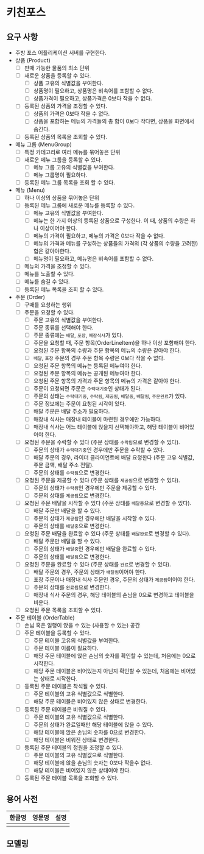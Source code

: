# 키친포스

## 요구 사항

- 주방 포스 어플리케이션 서버를 구현한다.
- 상품 (Product)
    - [ ]  판매 가능한 물품의 최소 단위
    - [ ]  새로운 상품을 등록할 수 있다.
        - [ ]  상품 고유의 식별값을 부여한다.
        - [ ]  상품명이 필요하고, 상품명은 비속어를 포함할 수 없다.
        - [ ]  상품가격이 필요하고, 상품가격은 0보다 작을 수 없다.
    - [ ]  등록된 상품의 가격을 조정할 수 있다.
        - [ ]  상품의 가격은 0보다 작을 수 없다.
        - [ ]  상품을 포함하는 메뉴의 가격들의 총 합이 0보다 작다면, 상품을 화면에서 숨긴다.
    - [ ]  등록된 상품의 목록을 조회할 수 있다.
- 메뉴 그룹 (MenuGroup)
    - [ ]  특정 카테고리로 여러 메뉴를 묶어놓은 단위
    - [ ]  새로운 메뉴 그룹을 등록할 수 있다.
        - [ ]  메뉴 그룹 고유의 식별값을 부여한다.
        - [ ]  메뉴 그룹명이 필요하다.
    - [ ]  등록된 메뉴 그룹 목록을 조회 할 수 있다.
- 메뉴 (Menu)
    - [ ]  하나 이상의 상품을 묶어놓은 단위
    - [ ]  등록된 메뉴 그룹에 새로운 메뉴를 등록할 수 있다.
        - [ ]  메뉴 고유의 식별값을 부여한다.
        - [ ]  메뉴는 한 가지 이상의 등록된 상품으로 구성한다. 이 때, 상품의 수량은 하나 이상이어야 한다.
        - [ ]  메뉴의 가격이 필요하고, 메뉴의 가격은 0보다 작을 수 없다.
        - [ ]  메뉴의 가격과 메뉴를 구성하는 상품들의 가격의 (각 상품의 수량을 고려한)합은 같아야한다.
        - [ ]  메뉴명이 필요하고, 메뉴명은 비속어를 포함할 수 없다.
    - [ ]  메뉴의 가격을 조정할 수 있다.
    - [ ]  메뉴를 노출할 수 있다.
    - [ ]  메뉴를 숨길 수 있다.
    - [ ]  등록된 메뉴 목록을 조회 할 수 있다.
- 주문 (Order)
    - [ ]  구매를 요청하는 행위
    - [ ]  주문을 요청할 수 있다.
        - [ ]  주문 고유의 식별값을 부여한다.
        - [ ]  주문 종류를 선택해야 한다.
        - [ ]  주문 종류에는 `배달`, `포장`, `매장식사`가 있다.
        - [ ]  주문을 요청할 때, 주문 항목(OrderLineItem)을 하나 이상 포함해야 한다.
        - [ ]  요청된 주문 항목의 수량과 주문 항목의 메뉴의 수량은 같아야 한다.
        - [ ]  `배달`, `포장` 주문의 경우 주문 항목 수량은 0보다 작을 수 없다.
        - [ ]  요청된 주문 항목의 메뉴는 등록된 메뉴여야 한다.
        - [ ]  요청된 주문 항목의 메뉴는 공개된 메뉴여야 한다.
        - [ ]  요청된 주문 항목의 가격과 주문 항목의 메뉴의 가격은 같아야 한다.
        - [ ]  주문이 요청되면 주문은 `수락대기중`인 상태가 된다.
        - [ ]  주문의 상태는 `수락대기중`, `수락됨`, `제공됨`, `배달중`, `배달됨`, `주문완료`가 있다.
        - [ ]  주문 정보에는 주문이 요청된 시각이 있다.
        - [ ]  배달 주문은 배달 주소가 필요하다.
        - [ ]  매장내 식사는 매장내 테이블이 마련된 경우에만 가능하다.
        - [ ]  매장내 식사는 어느 테이블에 앉을지 선택해야하고, 해당 테이블이 비어있어야 한다.
    - [ ]  요청된 주문을 수락할 수 있다 (주문 상태를 `수락됨`으로 변경할 수 있다).
        - [ ]  주문의 상태가 `수락대기중`인 경우에만 주문을 수락할 수 있다.
        - [ ]  배달 주문의 경우, 라이더 클라이언트에 배달 요청한다 (주문 고유 식별값, 주문 금액, 배달 주소 전달).
        - [ ]  주문의 상태를 `수락됨`으로 변경한다.
    - [ ]  요청된 주문을 제공할 수 있다 (주문 상태를 `제공됨`으로 변경할 수 있다).
        - [ ]  주문의 상태가 `수락됨`인 경우에만 주문을 제공할 수 있다.
        - [ ]  주문의 상태를 `제공됨`으로 변경한다.
    - [ ]  요청된 주문 배달을 시작할 수 있다 (주문 상태를 `배달중`으로 변경할 수 있다).
        - [ ]  배달 주문만 배달을 할 수 있다.
        - [ ]  주문의 상태가 `제공됨`인 경우에만 배달을 시작할 수 있다.
        - [ ]  주문의 상태를 `배달중`으로 변경한다.
    - [ ]  요청된 주문 배달을 완료할 수 있다 (주문 상태를 `배달완료`로 변경할 수 있다).
        - [ ]  배달 주문만 배달을 할 수 있다.
        - [ ]  주문의 상태가 `배달중`인 경우에만 배달을 완료할 수 있다.
        - [ ]  주문의 상태를 `배달됨`으로 변경한다.
    - [ ]  요청된 주문을 완료할 수 있다 (주문 상태를 `완료`로 변경할 수 있다).
        - [ ]  배달 주문의 경우, 주문의 상태가 `배달됨`이어야 한다.
        - [ ]  포장 주문이나 매장내 식사 주문인 경우, 주문의 상태가 `제공됨`이어야 한다.
        - [ ]  주문의 상태를 `완료됨`으로 변경한다.
        - [ ]  매장내 식사 주문의 경우, 해당 테이블의 손님을 0으로 변경하고 테이블을 비운다.
    - [ ]  요청된 주문 목록을 조회할 수 있다.
- 주문 테이블 (OrderTable)
    - [ ]  손님 혹은 일행이 앉을 수 있는 (사용할 수 있는) 공간
    - [ ]  주문 테이블을 등록할 수 있다.
        - [ ]  주문 테이블 고유의 식별값을 부여한다.
        - [ ]  주문 테이블 이름이 필요하다.
        - [ ]  해당 주문 테이블에 앉은 손님의 숫자를 확인할 수 있는데, 처음에는 0으로 시작한다.
        - [ ]  해당 주문 테이블은 비어있는지 아닌지 확인할 수 있는데, 처음에는 비어있는 상태로 시작한다.
    - [ ]  등록된 주문 테이블은 착석될 수 있다.
        - [ ]  주문 테이블의 고유 식별값으로 식별한다.
        - [ ]  해당 주문 테이블은 비어있지 않은 상태로 변경한다.
    - [ ]  등록된 주문 테이블은 비워질 수 있다.
        - [ ]  주문 테이블의 고유 식별값으로 식별한다.
        - [ ]  주문의 상태가 완료일때만 해당 테이블에 앉을 수 있다.
        - [ ]  해당 테이블에 앉은 손님의 숫자를 0으로 변경한다.
        - [ ]  해당 테이블은 비워진 상태로 변경한다.
    - [ ]  등록된 주문 테이블의 정원을 조정할 수 있다.
        - [ ]  주문 테이블의 고유 식별값으로 식별한다.
        - [ ]  해당 테이블에 앉을 손님의 숫자는 0보다 작을수 없다.
        - [ ]  해당 테이블은 비어있지 않은 상태여야 한다.
    - [ ]  등록된 주문 테이블 목록을 조회할 수 있다.

## 용어 사전

| 한글명 | 영문명 | 설명 |
| --- | --- | --- |
|  |  |  |

## 모델링
